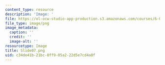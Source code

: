```yaml
---
content_type: resource
description: 'Image: '
file: https://ol-ocw-studio-app-production.s3.amazonaws.com/courses/6-004-computation-structures-spring-2017/c34de41b21bc8ff905a222d5e7cd4a0f_Slide07.png
file_type: image/png
image_metadata:
  caption: ''
  credit: ''
  image-alt: ''
resourcetype: Image
title: Slide07.png
uid: c34de41b-21bc-8ff9-05a2-22d5e7cd4a0f
---
```

